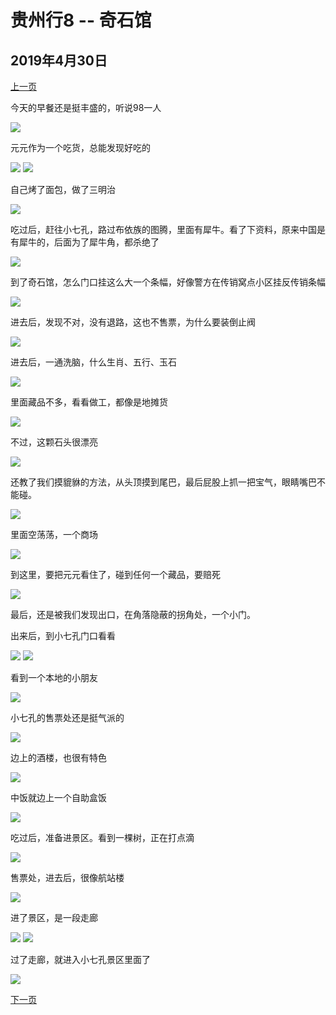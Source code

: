 贵州行8 -- 奇石馆
=======================

2019年4月30日
-----------------------

[上一页](/2019/04/29/贵州行7.html)

今天的早餐还是挺丰盛的，听说98一人

![]({{site.url}}/assets/blog-images/20190430/1-1.jpg)

元元作为一个吃货，总能发现好吃的

![]({{site.url}}/assets/blog-images/20190430/1-2.jpg)
![]({{site.url}}/assets/blog-images/20190430/1-3.jpg)

自己烤了面包，做了三明治

![]({{site.url}}/assets/blog-images/20190430/1-4.jpg)

吃过后，赶往小七孔，路过布依族的图腾，里面有犀牛。看了下资料，原来中国是有犀牛的，后面为了犀牛角，都杀绝了

![]({{site.url}}/assets/blog-images/20190430/1-5.jpg)

到了奇石馆，怎么门口挂这么大一个条幅，好像警方在传销窝点小区挂反传销条幅

![]({{site.url}}/assets/blog-images/20190430/1-21.jpg)

进去后，发现不对，没有退路，这也不售票，为什么要装倒止阀

![]({{site.url}}/assets/blog-images/20190430/1-11.jpg)

进去后，一通洗脑，什么生肖、五行、玉石

![]({{site.url}}/assets/blog-images/20190430/1-13.jpg)

里面藏品不多，看看做工，都像是地摊货

![]({{site.url}}/assets/blog-images/20190430/1-12.jpg)

不过，这颗石头很漂亮

![]({{site.url}}/assets/blog-images/20190430/1-7.jpg)

还教了我们摸貔貅的方法，从头顶摸到尾巴，最后屁股上抓一把宝气，眼睛嘴巴不能碰。

![]({{site.url}}/assets/blog-images/20190430/1-8.jpg)

里面空荡荡，一个商场

![]({{site.url}}/assets/blog-images/20190430/1-9.jpg)

到这里，要把元元看住了，碰到任何一个藏品，要赔死

![]({{site.url}}/assets/blog-images/20190430/1-10.jpg)

最后，还是被我们发现出口，在角落隐蔽的拐角处，一个小门。

出来后，到小七孔门口看看

![]({{site.url}}/assets/blog-images/20190430/1-15.jpg)
![]({{site.url}}/assets/blog-images/20190430/1-16.jpg)

看到一个本地的小朋友

![]({{site.url}}/assets/blog-images/20190430/1-17.jpg)

小七孔的售票处还是挺气派的

![]({{site.url}}/assets/blog-images/20190430/1-18.jpg)

边上的酒楼，也很有特色

![]({{site.url}}/assets/blog-images/20190430/1-19.jpg)

中饭就边上一个自助盒饭

![]({{site.url}}/assets/blog-images/20190430/1-20.jpg)

吃过后，准备进景区。看到一棵树，正在打点滴

![]({{site.url}}/assets/blog-images/20190430/1-22.jpg)

售票处，进去后，很像航站楼

![]({{site.url}}/assets/blog-images/20190430/1-23.jpg)

进了景区，是一段走廊

![]({{site.url}}/assets/blog-images/20190430/1-25.jpg)
![]({{site.url}}/assets/blog-images/20190430/1-24.jpg)

过了走廊，就进入小七孔景区里面了

![]({{site.url}}/assets/blog-images/20190430/1-26.jpg)

[下一页](/2019/04/30/贵州行9.html)
